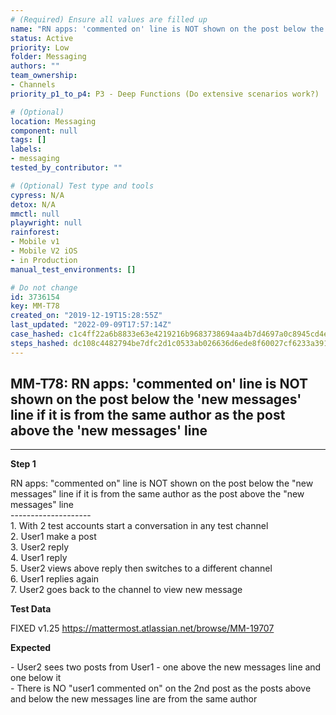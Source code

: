 ```yaml
---
# (Required) Ensure all values are filled up
name: "RN apps: 'commented on' line is NOT shown on the post below the 'new messages' line if it is from the same author as the post above the 'new messages' line"
status: Active
priority: Low
folder: Messaging
authors: ""
team_ownership:
- Channels
priority_p1_to_p4: P3 - Deep Functions (Do extensive scenarios work?)

# (Optional)
location: Messaging
component: null
tags: []
labels:
- messaging
tested_by_contributor: ""

# (Optional) Test type and tools
cypress: N/A
detox: N/A
mmctl: null
playwright: null
rainforest:
- Mobile v1
- Mobile V2 iOS
- in Production
manual_test_environments: []

# Do not change
id: 3736154
key: MM-T78
created_on: "2019-12-19T15:28:55Z"
last_updated: "2022-09-09T17:57:14Z"
case_hashed: c1c4ff22a6b8833e63e4219216b9683738694aa4b7d4697a0c8945cd4ea260f5dd672aab4941fe16b9ad3ac36dfdedf1
steps_hashed: dc108c4482794be7dfc2d1c0533ab026636d6ede8f60027cf6233a39182a68c1de2b3fa0321a40a7b4977f143763f7f2
---
```


<!-- (Auto-generated) Based on frontmatter's "key" and "name" -->

## MM-T78: RN apps: 'commented on' line is NOT shown on the post below the 'new messages' line if it is from the same author as the post above the 'new messages' line

---

**Step 1**

RN apps: "commented on" line is NOT shown on the post below the "new messages" line if it is from the same author as the post above the "new messages" line\
\--------------------\
1\. With 2 test accounts start a conversation in any test channel\
2\. User1 make a post\
3\. User2 reply\
4\. User1 reply\
5\. User2 views above reply then switches to a different channel\
6\. User1 replies again\
7\. User2 goes back to the channel to view new message

**Test Data**

FIXED v1.25 <https://mattermost.atlassian.net/browse/MM-19707>

**Expected**

\- User2 sees two posts from User1 - one above the new messages line and one below it\
\- There is NO "user1 commented on" on the 2nd post as the posts above and below the new messages line are from the same author
